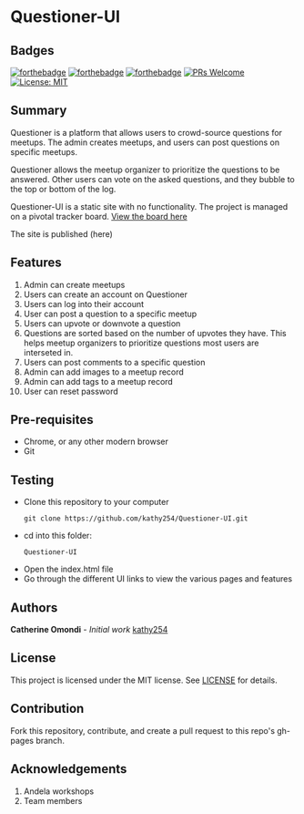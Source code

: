 # Questioner-UI

Badges
-------------------------
[![forthebadge](https://forthebadge.com/images/badges/uses-html.svg)](https://forthebadge.com) [![forthebadge](https://forthebadge.com/images/badges/uses-css.svg)](https://forthebadge.com) [![forthebadge](https://forthebadge.com/images/badges/uses-js.svg)](https://forthebadge.com) [![PRs Welcome](https://img.shields.io/badge/PRs-welcome-brightgreen.svg?style=flat-square)](http://makeapullrequest.com) [![License: MIT](https://img.shields.io/badge/License-MIT-yellow.svg)](https://opensource.org/licenses/MIT)

Summary
---------------
Questioner is a platform that allows users to crowd-source questions for meetups. The admin creates meetups, and users can post questions on specific meetups. 

Questioner allows the meetup organizer to prioritize the questions to be answered. Other users can vote on the asked questions, and they bubble to the top or bottom of the log.

Questioner-UI is a static site with no functionality. The project is managed on a pivotal tracker board. [View the board here](https://www.pivotaltracker.com/n/projects/2235129)

The site is published (here)

Features
----------------
1. Admin can create meetups
2. Users can create an account on Questioner
3. Users can log into their account
4. User can post a question to a specific meetup
5. Users can upvote or downvote a question
6. Questions are sorted based on the number of upvotes they have. This helps meetup organizers to prioritize questions most users are interseted in.
7. Users can post comments to a specific question
8. Admin can add images to a meetup record
9. Admin can add tags to a meetup record
10. User can reset password

Pre-requisites
-------------
- Chrome, or any other modern browser
- Git

Testing
----------------
- Clone this repository to your computer
    ```
    git clone https://github.com/kathy254/Questioner-UI.git
    ```
- cd into this folder:
    ```
    Questioner-UI
    ```
- Open the index.html file
- Go through the different UI links to view the various pages and features

Authors
----------------
**Catherine Omondi** - _Initial work_ [kathy254](https://github.com/kathy254)

License
----------
This project is licensed under the MIT license. See [LICENSE](https://github.com/kathy254/Questioner-UI/blob/master/LICENSE) for details.

Contribution
---------------
Fork this repository, contribute, and create a pull request to this repo's gh-pages branch.

Acknowledgements
-----------------
1. Andela workshops
2. Team members

   
